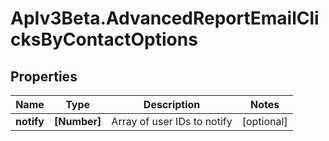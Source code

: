 # ApIv3Beta.AdvancedReportEmailClicksByContactOptions

## Properties

Name | Type | Description | Notes
------------ | ------------- | ------------- | -------------
**notify** | **[Number]** | Array of user IDs to notify | [optional] 



